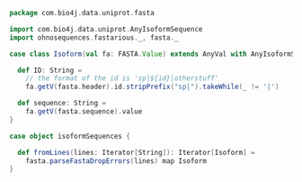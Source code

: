 
```scala
package com.bio4j.data.uniprot.fasta

import com.bio4j.data.uniprot.AnyIsoformSequence
import ohnosequences.fastarious._, fasta._

case class Isoform(val fa: FASTA.Value) extends AnyVal with AnyIsoformSequence {

  def ID: String =
    // the format of the id is 'sp|${id}|otherstuff'
    fa.getV(fasta.header).id.stripPrefix("sp|").takeWhile(_ != '|')

  def sequence: String =
    fa.getV(fasta.sequence).value
}

case object isoformSequences {

  def fromLines(lines: Iterator[String]): Iterator[Isoform] =
    fasta.parseFastaDropErrors(lines) map Isoform
}

```




[test/scala/LineParsingSpeed.scala]: ../../../test/scala/LineParsingSpeed.scala.md
[test/scala/IsoformSequences.scala]: ../../../test/scala/IsoformSequences.scala.md
[test/scala/lines.scala]: ../../../test/scala/lines.scala.md
[test/scala/testData.scala]: ../../../test/scala/testData.scala.md
[test/scala/FlatFileEntry.scala]: ../../../test/scala/FlatFileEntry.scala.md
[test/scala/EntryParsingSpeed.scala]: ../../../test/scala/EntryParsingSpeed.scala.md
[test/scala/FileReadSpeed.scala]: ../../../test/scala/FileReadSpeed.scala.md
[test/scala/SeqOps.scala]: ../../../test/scala/SeqOps.scala.md
[main/scala/entry.scala]: ../entry.scala.md
[main/scala/isoformSequences.scala]: ../isoformSequences.scala.md
[main/scala/flat/SequenceData.scala]: ../flat/SequenceData.scala.md
[main/scala/flat/KW.scala]: ../flat/KW.scala.md
[main/scala/flat/ID.scala]: ../flat/ID.scala.md
[main/scala/flat/RC.scala]: ../flat/RC.scala.md
[main/scala/flat/DT.scala]: ../flat/DT.scala.md
[main/scala/flat/Entry.scala]: ../flat/Entry.scala.md
[main/scala/flat/GN.scala]: ../flat/GN.scala.md
[main/scala/flat/parsers.scala]: ../flat/parsers.scala.md
[main/scala/flat/RG.scala]: ../flat/RG.scala.md
[main/scala/flat/DR.scala]: ../flat/DR.scala.md
[main/scala/flat/OG.scala]: ../flat/OG.scala.md
[main/scala/flat/RL.scala]: ../flat/RL.scala.md
[main/scala/flat/SQ.scala]: ../flat/SQ.scala.md
[main/scala/flat/PE.scala]: ../flat/PE.scala.md
[main/scala/flat/OS.scala]: ../flat/OS.scala.md
[main/scala/flat/CC.scala]: ../flat/CC.scala.md
[main/scala/flat/OX.scala]: ../flat/OX.scala.md
[main/scala/flat/OH.scala]: ../flat/OH.scala.md
[main/scala/flat/RN.scala]: ../flat/RN.scala.md
[main/scala/flat/DE.scala]: ../flat/DE.scala.md
[main/scala/flat/RA.scala]: ../flat/RA.scala.md
[main/scala/flat/RX.scala]: ../flat/RX.scala.md
[main/scala/flat/FT.scala]: ../flat/FT.scala.md
[main/scala/flat/AC.scala]: ../flat/AC.scala.md
[main/scala/flat/RP.scala]: ../flat/RP.scala.md
[main/scala/flat/lineTypes.scala]: ../flat/lineTypes.scala.md
[main/scala/flat/RT.scala]: ../flat/RT.scala.md
[main/scala/seqOps.scala]: ../seqOps.scala.md
[main/scala/fasta/isoforms.scala]: isoforms.scala.md